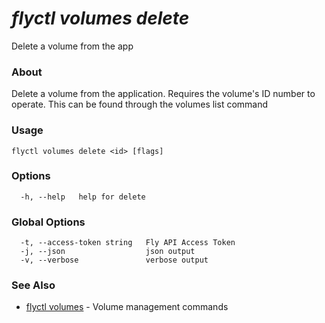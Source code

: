 # _flyctl volumes delete_

Delete a volume from the app

### About

Delete a volume from the application. Requires the volume's ID
number to operate. This can be found through the volumes list command

### Usage
```
flyctl volumes delete <id> [flags]
```

### Options

```
  -h, --help   help for delete
```

### Global Options

```
  -t, --access-token string   Fly API Access Token
  -j, --json                  json output
  -v, --verbose               verbose output
```

### See Also

* [flyctl volumes](/docs/flyctl/volumes/)	 - Volume management commands

